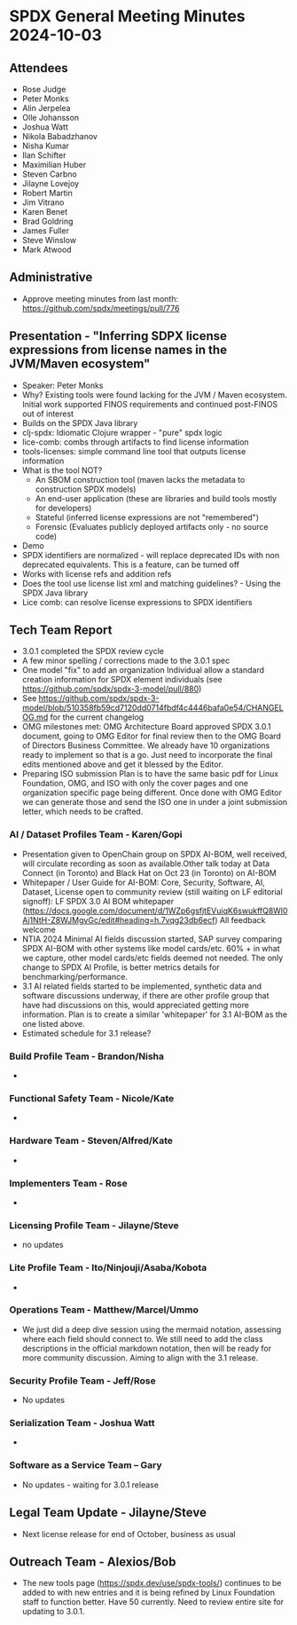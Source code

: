 # SPDX General Meeting Minutes 2024-10-03

## Attendees

- Rose Judge
- Peter Monks
- Alin Jerpelea
- Olle Johansson
- Joshua Watt
- Nikola Babadzhanov
- Nisha Kumar
- Ilan Schifter
- Maximilian Huber
- Steven Carbno
- Jilayne Lovejoy
- Robert Martin
- Jim Vitrano
- Karen Benet
- Brad Goldring
- James Fuller
- Steve Winslow
- Mark Atwood

## Administrative

- Approve meeting minutes from last month: <https://github.com/spdx/meetings/pull/776>

## Presentation - "Inferring SDPX license expressions from license names in the JVM/Maven ecosystem"

- Speaker: Peter Monks
- Why? Existing tools were found lacking for the JVM / Maven ecosystem. Initial work supported FINOS requirements and continued post-FINOS out of interest
- Builds on the SPDX Java library
- clj-spdx: Idiomatic Clojure wrapper - "pure" spdx logic
- lice-comb: combs through artifacts to find license information
- tools-licenses: simple command line tool that outputs license information
- What is the tool NOT?
  - An SBOM construction tool (maven lacks the metadata to construction SPDX models)
  - An end-user application (these are libraries and build tools mostly for developers)
  - Stateful (inferred license expressions are not "remembered")
  - Forensic (Evaluates publicly deployed artifacts only - no source code)
- Demo
- SPDX identifiers are normalized - will replace deprecated IDs with non deprecated equivalents. This is a feature, can be turned off
- Works with license refs and addition refs
- Does the tool use license list xml and matching guidelines? - Using the SPDX Java library
- Lice comb: can resolve license expressions to SPDX identifiers

## Tech Team Report

- 3.0.1 completed the SPDX review cycle
- A few minor spelling / corrections made to the 3.0.1 spec
- One model "fix" to add an organization Individual allow a standard creation information for SPDX element individuals (see <https://github.com/spdx/spdx-3-model/pull/880>)
- See <https://github.com/spdx/spdx-3-model/blob/510358fb59cd7120dd0714fbdf4c4446bafa0e54/CHANGELOG.md> for the current changelog
- OMG milestones met: OMG Architecture Board approved SPDX 3.0.1 document, going to OMG Editor for final review then to the OMG Board of Directors Business Committee. We already have 10 organizations ready to implement so that is a go. Just need to incorporate the final edits mentioned above and get it blessed by the Editor.
- Preparing ISO submission Plan is to have the same basic pdf for Linux Foundation, OMG, and ISO with only the cover pages and one organization specific page being different. Once done with OMG Editor we can generate those and send the ISO one in under a joint submission letter, which needs to be crafted.

### AI / Dataset Profiles Team - Karen/Gopi

- Presentation given to OpenChain group on SPDX AI-BOM, well received, will circulate recording as soon as available.Other talk today at Data Connect (in Toronto) and Black Hat on Oct 23 (in Toronto) on AI-BOM
- Whitepaper / User Guide for AI-BOM: Core, Security, Software, AI, Dataset, License open to community review (still waiting on LF editorial signoff): LF SPDX 3.0 AI BOM whitepaper (<https://docs.google.com/document/d/1WZp6gsfjtEVuiqK6swukffQ8Wl0Aj1NtH-Z8WJMgvGc/edit#heading=h.7vqg23db6ecf>) All feedback welcome
- NTIA 2024 Minimal AI fields discussion started, SAP survey comparing SPDX AI-BOM with other systems like model cards/etc. 60% + in what we capture, other model cards/etc fields deemed not needed. The only change to SPDX AI Profile, is better metrics details for benchmarking/performance.
- 3.1 AI related fields started to be implemented, synthetic data and software discussions underway, if there are other profile group that have had discussions on this, would appreciated getting more information. Plan is to create a similar 'whitepaper' for 3.1 AI-BOM as the one listed above.
- Estimated schedule for 3.1 release?

### Build Profile Team - Brandon/Nisha

-

### Functional Safety Team - Nicole/Kate

-

### Hardware Team - Steven/Alfred/Kate

-

### Implementers Team - Rose

-

### Licensing Profile Team - Jilayne/Steve

- no updates

### Lite Profile Team - Ito/Ninjouji/Asaba/Kobota

-

### Operations Team - Matthew/Marcel/Ummo

- We just did a deep dive session using the mermaid notation, assessing where each field should connect to. We still need to add the class descriptions in the official markdown notation, then will be ready for more community discussion. Aiming to align with the 3.1 release.

### Security Profile Team - Jeff/Rose

- No updates

### Serialization Team - Joshua Watt

-

### Software as a Service Team – Gary

- No updates - waiting for 3.0.1 release

## Legal Team Update - Jilayne/Steve

- Next license release for end of October, business as usual

## Outreach Team - Alexios/Bob

- The new tools page (<https://spdx.dev/use/spdx-tools/>) continues to be added to with new entries and it is being refined by Linux Foundation staff to function better. Have 50 currently. Need to review entire site for updating to 3.0.1.
